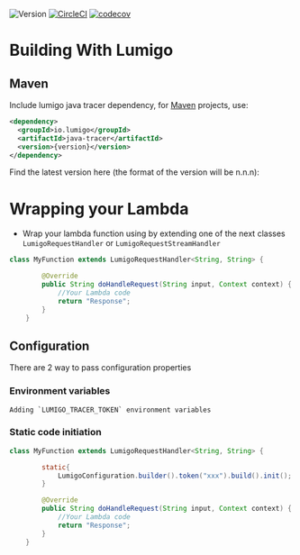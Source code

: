 ![Version](https://img.shields.io/badge/version-1.0.1-green.svg)
[![CircleCI](https://circleci.com/gh/lumigo-io/java-tracer.svg?style=svg&circle-token=f2e3400e6e79bc31daeee1fc614ecc0a149b1905)](https://circleci.com/gh/lumigo-io/java-tracer)
[![codecov](https://codecov.io/gh/lumigo-io/java-tracer/branch/master/graph/badge.svg?token=D3IZ5hQwaQ)](https://codecov.io/gh/lumigo-io/java-tracer)


# Building With Lumigo
## Maven
Include lumigo java tracer dependency, for [Maven](https://maven.apache.org) projects, use:
```xml
<dependency>
  <groupId>io.lumigo</groupId>
  <artifactId>java-tracer</artifactId>
  <version>{version}</version>
</dependency>
```
Find the latest version here (the format of the version will be n.n.n):

# Wrapping your Lambda
* Wrap your lambda function using by extending one of the next classes `LumigoRequestHandler` or `LumigoRequestStreamHandler`
```java
class MyFunction extends LumigoRequestHandler<String, String> {

        @Override
        public String doHandleRequest(String input, Context context) {
            //Your Lambda code
            return "Response";
        }
    }
```

## Configuration
There are 2 way to pass configuration properties

### Environment variables
    Adding `LUMIGO_TRACER_TOKEN` environment variables

### Static code initiation
```java
class MyFunction extends LumigoRequestHandler<String, String> {

        static{
            LumigoConfiguration.builder().token("xxx").build().init();
        }

        @Override
        public String doHandleRequest(String input, Context context) {
            //Your Lambda code
            return "Response";
        }
    }
```



